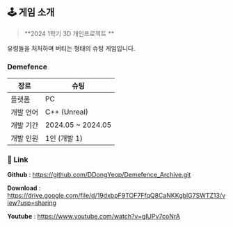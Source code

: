 ## 🕹️ 게임 소개

> **2024 1학기 3D 개인프로젝트 **

유령들을 처처하며 버티는 형태의 슈팅 게임입니다.

### Demefence

| 장르 | 슈팅 |
| --- | --- |
| 플랫폼 | PC |
| 개발 언어 | C++ (Unreal) |
| 개발 기간 | 2024.05 ~ 2024.05 |
| 개발 인원 | 1인 (개발 1) |


### 🔗 Link

**Github** : https://github.com/DDongYeop/Demefence_Archive.git

**Download** : https://drive.google.com/file/d/19dxbpF9TOF7FfqQ8CaNKKgblG7SWTZ13/view?usp=sharing

**Youtube** : https://www.youtube.com/watch?v=gIUPv7coNrA
